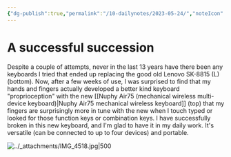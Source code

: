 ```yaml
---
{"dg-publish":true,"permalink":"/10-dailynotes/2023-05-24/","noteIcon":"2"}
---
```


# A successful succession

Despite a couple of attempts, never in the last 13 years have there been any keyboards I tried that ended up replacing the good old Lenovo SK-8815 (L) (bottom). Now, after a few weeks of use, I was surprised to find that my hands and fingers actually developed a better kind keyboard "proprioception" with the new [[Nuphy Air75 (mechanical wireless multi-device keyboard)\|Nuphy Air75 mechanical wireless keyboard]] (top) that my fingers are surprisingly more in tune with the new when I touch typed or looked for those function keys or combination keys. I have successfully broken in this new keyboard, and I'm glad to have it in my daily work. It's versatile (can be connected to up to four devices) and portable. 

![../_attachments/IMG_4518.jpg|500](/img/user/_attachments/IMG_4518.jpg)